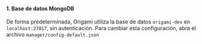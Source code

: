 #### 1. Base de datos MongoDB

De forma predeterminada, Origami utiliza la base de datos `origami-dev` en `localhost:27017`, sin autenticación.
Para cambiar esta configuración, abra el archivo `manager/config-default.json`